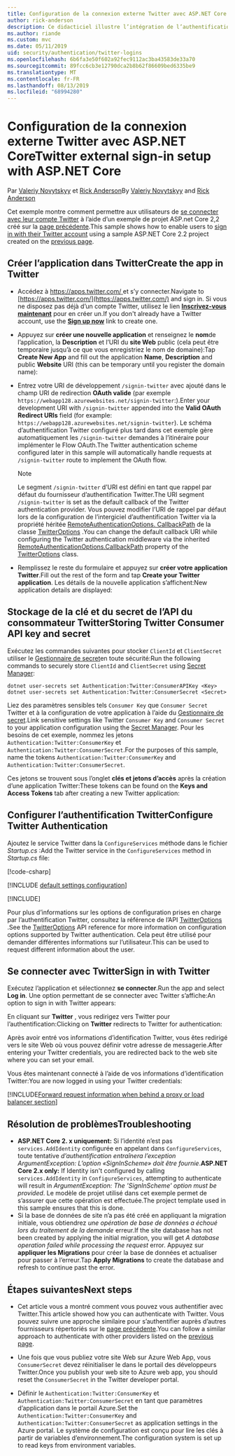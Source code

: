 ```yaml
---
title: Configuration de la connexion externe Twitter avec ASP.NET Core
author: rick-anderson
description: Ce didacticiel illustre l’intégration de l’authentification utilisateur de compte Twitter dans une application ASP.NET Core existante.
ms.author: riande
ms.custom: mvc
ms.date: 05/11/2019
uid: security/authentication/twitter-logins
ms.openlocfilehash: 6b6fa3e50f602a92fec9112ac3ba43583de33a70
ms.sourcegitcommit: 89fcc6cb3e12790dca2b8b62f86609bed6335be9
ms.translationtype: MT
ms.contentlocale: fr-FR
ms.lasthandoff: 08/13/2019
ms.locfileid: "68994280"
---
```

# <a name="twitter-external-sign-in-setup-with-aspnet-core"></a><span data-ttu-id="0d72f-103">Configuration de la connexion externe Twitter avec ASP.NET Core</span><span class="sxs-lookup"><span data-stu-id="0d72f-103">Twitter external sign-in setup with ASP.NET Core</span></span>

<span data-ttu-id="0d72f-104">Par [Valeriy Novytskyy](https://github.com/01binary) et [Rick Anderson](https://twitter.com/RickAndMSFT)</span><span class="sxs-lookup"><span data-stu-id="0d72f-104">By [Valeriy Novytskyy](https://github.com/01binary) and [Rick Anderson](https://twitter.com/RickAndMSFT)</span></span>

<span data-ttu-id="0d72f-105">Cet exemple montre comment permettre aux utilisateurs de [se connecter avec leur compte Twitter](https://dev.twitter.com/web/sign-in/desktop-browser) à l’aide d’un exemple de projet ASP.net Core 2,2 créé sur la [page précédente](xref:security/authentication/social/index).</span><span class="sxs-lookup"><span data-stu-id="0d72f-105">This sample shows how to enable users to [sign in with their Twitter account](https://dev.twitter.com/web/sign-in/desktop-browser) using a sample ASP.NET Core 2.2 project created on the [previous page](xref:security/authentication/social/index).</span></span>

## <a name="create-the-app-in-twitter"></a><span data-ttu-id="0d72f-106">Créer l’application dans Twitter</span><span class="sxs-lookup"><span data-stu-id="0d72f-106">Create the app in Twitter</span></span>

* <span data-ttu-id="0d72f-107">Accédez à [ https://apps.twitter.com/ ](https://apps.twitter.com/) et s’y connecter.</span><span class="sxs-lookup"><span data-stu-id="0d72f-107">Navigate to [https://apps.twitter.com/](https://apps.twitter.com/) and sign in.</span></span> <span data-ttu-id="0d72f-108">Si vous ne disposez pas déjà d’un compte Twitter, utilisez le lien **[Inscrivez-vous maintenant](https://twitter.com/signup)** pour en créer un.</span><span class="sxs-lookup"><span data-stu-id="0d72f-108">If you don't already have a Twitter account, use the **[Sign up now](https://twitter.com/signup)** link to create one.</span></span>

* <span data-ttu-id="0d72f-109">Appuyez sur **créer une nouvelle application** et renseignez le **nom**de l’application, la **Description** et l’URI du **site Web** public (cela peut être temporaire jusqu’à ce que vous enregistriez le nom de domaine):</span><span class="sxs-lookup"><span data-stu-id="0d72f-109">Tap **Create New App** and fill out the application **Name**, **Description** and public **Website** URI (this can be temporary until you register the domain name):</span></span>

* <span data-ttu-id="0d72f-110">Entrez votre URI de développement `/signin-twitter` avec ajouté dans le champ URI de redirection **OAuth valide** (par exemple `https://webapp128.azurewebsites.net/signin-twitter`:).</span><span class="sxs-lookup"><span data-stu-id="0d72f-110">Enter your development URI with `/signin-twitter` appended into the **Valid OAuth Redirect URIs** field (for example: `https://webapp128.azurewebsites.net/signin-twitter`).</span></span> <span data-ttu-id="0d72f-111">Le schéma d’authentification Twitter configuré plus tard dans cet exemple gère automatiquement les `/signin-twitter` demandes à l’itinéraire pour implémenter le Flow OAuth.</span><span class="sxs-lookup"><span data-stu-id="0d72f-111">The Twitter authentication scheme configured later in this sample will automatically handle requests at `/signin-twitter` route to implement the OAuth flow.</span></span>

  > [!NOTE]
  > <span data-ttu-id="0d72f-112">Le segment `/signin-twitter` d’URI est défini en tant que rappel par défaut du fournisseur d’authentification Twitter.</span><span class="sxs-lookup"><span data-stu-id="0d72f-112">The URI segment `/signin-twitter` is set as the default callback of the Twitter authentication provider.</span></span> <span data-ttu-id="0d72f-113">Vous pouvez modifier l’URI de rappel par défaut lors de la configuration de l’intergiciel d’authentification Twitter via la propriété héritée [RemoteAuthenticationOptions. CallbackPath](/dotnet/api/microsoft.aspnetcore.authentication.remoteauthenticationoptions.callbackpath) de la classe [TwitterOptions](/dotnet/api/microsoft.aspnetcore.authentication.twitter.twitteroptions) .</span><span class="sxs-lookup"><span data-stu-id="0d72f-113">You can change the default callback URI while configuring the Twitter authentication middleware via the inherited [RemoteAuthenticationOptions.CallbackPath](/dotnet/api/microsoft.aspnetcore.authentication.remoteauthenticationoptions.callbackpath) property of the [TwitterOptions](/dotnet/api/microsoft.aspnetcore.authentication.twitter.twitteroptions) class.</span></span>

* <span data-ttu-id="0d72f-114">Remplissez le reste du formulaire et appuyez sur **créer votre application Twitter**.</span><span class="sxs-lookup"><span data-stu-id="0d72f-114">Fill out the rest of the form and tap **Create your Twitter application**.</span></span> <span data-ttu-id="0d72f-115">Les détails de la nouvelle application s’affichent:</span><span class="sxs-lookup"><span data-stu-id="0d72f-115">New application details are displayed:</span></span>

## <a name="storing-twitter-consumer-api-key-and-secret"></a><span data-ttu-id="0d72f-116">Stockage de la clé et du secret de l’API du consommateur Twitter</span><span class="sxs-lookup"><span data-stu-id="0d72f-116">Storing Twitter Consumer API key and secret</span></span>

<span data-ttu-id="0d72f-117">Exécutez les commandes suivantes pour stocker `ClientId` et `ClientSecret` utiliser le [Gestionnaire de secret](xref:security/app-secrets)en toute sécurité:</span><span class="sxs-lookup"><span data-stu-id="0d72f-117">Run the following commands to securely store `ClientId` and `ClientSecret` using [Secret Manager](xref:security/app-secrets):</span></span>

```console
dotnet user-secrets set Authentication:Twitter:ConsumerAPIKey <Key>
dotnet user-secrets set Authentication:Twitter:ConsumerSecret <Secret>
```

<span data-ttu-id="0d72f-118">Liez des paramètres sensibles tels `Consumer Key` que `Consumer Secret` Twitter et à la configuration de votre application à l’aide du [Gestionnaire de secret](xref:security/app-secrets).</span><span class="sxs-lookup"><span data-stu-id="0d72f-118">Link sensitive settings like Twitter `Consumer Key` and `Consumer Secret` to your application configuration using the [Secret Manager](xref:security/app-secrets).</span></span> <span data-ttu-id="0d72f-119">Pour les besoins de cet exemple, nommez les jetons `Authentication:Twitter:ConsumerKey` et `Authentication:Twitter:ConsumerSecret`.</span><span class="sxs-lookup"><span data-stu-id="0d72f-119">For the purposes of this sample, name the tokens `Authentication:Twitter:ConsumerKey` and `Authentication:Twitter:ConsumerSecret`.</span></span>

<span data-ttu-id="0d72f-120">Ces jetons se trouvent sous l’onglet **clés et jetons d’accès** après la création d’une application Twitter:</span><span class="sxs-lookup"><span data-stu-id="0d72f-120">These tokens can be found on the **Keys and Access Tokens** tab after creating a new Twitter application:</span></span>

## <a name="configure-twitter-authentication"></a><span data-ttu-id="0d72f-121">Configurer l’authentification Twitter</span><span class="sxs-lookup"><span data-stu-id="0d72f-121">Configure Twitter Authentication</span></span>

<span data-ttu-id="0d72f-122">Ajoutez le service Twitter dans la `ConfigureServices` méthode dans le fichier *Startup.cs* :</span><span class="sxs-lookup"><span data-stu-id="0d72f-122">Add the Twitter service in the `ConfigureServices` method in *Startup.cs* file:</span></span>

[!code-csharp[](~/security/authentication/social/social-code/StartupTwitter.cs?name=snippet&highlight=10-14)]

[!INCLUDE [default settings configuration](includes/default-settings.md)]

[!INCLUDE[](includes/chain-auth-providers.md)]

<span data-ttu-id="0d72f-123">Pour plus d’informations sur les options de configuration prises en charge par l’authentification Twitter, consultez la référence de l’API [TwitterOptions](/dotnet/api/microsoft.aspnetcore.builder.twitteroptions) .</span><span class="sxs-lookup"><span data-stu-id="0d72f-123">See the [TwitterOptions](/dotnet/api/microsoft.aspnetcore.builder.twitteroptions) API reference for more information on configuration options supported by Twitter authentication.</span></span> <span data-ttu-id="0d72f-124">Cela peut être utilisé pour demander différentes informations sur l’utilisateur.</span><span class="sxs-lookup"><span data-stu-id="0d72f-124">This can be used to request different information about the user.</span></span>

## <a name="sign-in-with-twitter"></a><span data-ttu-id="0d72f-125">Se connecter avec Twitter</span><span class="sxs-lookup"><span data-stu-id="0d72f-125">Sign in with Twitter</span></span>

<span data-ttu-id="0d72f-126">Exécutez l’application et sélectionnez **se connecter**.</span><span class="sxs-lookup"><span data-stu-id="0d72f-126">Run the app and select **Log in**.</span></span> <span data-ttu-id="0d72f-127">Une option permettant de se connecter avec Twitter s’affiche:</span><span class="sxs-lookup"><span data-stu-id="0d72f-127">An option to sign in with Twitter appears:</span></span>

<span data-ttu-id="0d72f-128">En cliquant sur **Twitter** , vous redirigez vers Twitter pour l’authentification:</span><span class="sxs-lookup"><span data-stu-id="0d72f-128">Clicking on **Twitter** redirects to Twitter for authentication:</span></span>

<span data-ttu-id="0d72f-129">Après avoir entré vos informations d’identification Twitter, vous êtes redirigé vers le site Web où vous pouvez définir votre adresse de messagerie.</span><span class="sxs-lookup"><span data-stu-id="0d72f-129">After entering your Twitter credentials, you are redirected back to the web site where you can set your email.</span></span>

<span data-ttu-id="0d72f-130">Vous êtes maintenant connecté à l’aide de vos informations d’identification Twitter:</span><span class="sxs-lookup"><span data-stu-id="0d72f-130">You are now logged in using your Twitter credentials:</span></span>

[!INCLUDE[Forward request information when behind a proxy or load balancer section](includes/forwarded-headers-middleware.md)]

## <a name="troubleshooting"></a><span data-ttu-id="0d72f-131">Résolution de problèmes</span><span class="sxs-lookup"><span data-stu-id="0d72f-131">Troubleshooting</span></span>

* <span data-ttu-id="0d72f-132">**ASP.NET Core 2. x uniquement:** Si l’identité n’est pas `services.AddIdentity` configurée en appelant dans `ConfigureServices`, toute tentative *d’authentification entraînera l’exception ArgumentException: L’option «SignInScheme» doit être fournie*.</span><span class="sxs-lookup"><span data-stu-id="0d72f-132">**ASP.NET Core 2.x only:** If Identity isn't configured by calling `services.AddIdentity` in `ConfigureServices`, attempting to authenticate will result in *ArgumentException: The 'SignInScheme' option must be provided*.</span></span> <span data-ttu-id="0d72f-133">Le modèle de projet utilisé dans cet exemple permet de s’assurer que cette opération est effectuée.</span><span class="sxs-lookup"><span data-stu-id="0d72f-133">The project template used in this sample ensures that this is done.</span></span>
* <span data-ttu-id="0d72f-134">Si la base de données de site n’a pas été créé en appliquant la migration initiale, vous obtiendrez *une opération de base de données a échoué lors du traitement de la demande* erreur.</span><span class="sxs-lookup"><span data-stu-id="0d72f-134">If the site database has not been created by applying the initial migration, you will get *A database operation failed while processing the request* error.</span></span> <span data-ttu-id="0d72f-135">Appuyez sur **appliquer les Migrations** pour créer la base de données et actualiser pour passer à l’erreur.</span><span class="sxs-lookup"><span data-stu-id="0d72f-135">Tap **Apply Migrations** to create the database and refresh to continue past the error.</span></span>

## <a name="next-steps"></a><span data-ttu-id="0d72f-136">Étapes suivantes</span><span class="sxs-lookup"><span data-stu-id="0d72f-136">Next steps</span></span>

* <span data-ttu-id="0d72f-137">Cet article vous a montré comment vous pouvez vous authentifier avec Twitter.</span><span class="sxs-lookup"><span data-stu-id="0d72f-137">This article showed how you can authenticate with Twitter.</span></span> <span data-ttu-id="0d72f-138">Vous pouvez suivre une approche similaire pour s’authentifier auprès d’autres fournisseurs répertoriés sur le [page précédente](xref:security/authentication/social/index).</span><span class="sxs-lookup"><span data-stu-id="0d72f-138">You can follow a similar approach to authenticate with other providers listed on the [previous page](xref:security/authentication/social/index).</span></span>

* <span data-ttu-id="0d72f-139">Une fois que vous publiez votre site Web sur Azure Web App, vous `ConsumerSecret` devez réinitialiser le dans le portail des développeurs Twitter.</span><span class="sxs-lookup"><span data-stu-id="0d72f-139">Once you publish your web site to Azure web app, you should reset the `ConsumerSecret` in the Twitter developer portal.</span></span>

* <span data-ttu-id="0d72f-140">Définir le `Authentication:Twitter:ConsumerKey` et `Authentication:Twitter:ConsumerSecret` en tant que paramètres d’application dans le portail Azure.</span><span class="sxs-lookup"><span data-stu-id="0d72f-140">Set the `Authentication:Twitter:ConsumerKey` and `Authentication:Twitter:ConsumerSecret` as application settings in the Azure portal.</span></span> <span data-ttu-id="0d72f-141">Le système de configuration est conçu pour lire les clés à partir de variables d’environnement.</span><span class="sxs-lookup"><span data-stu-id="0d72f-141">The configuration system is set up to read keys from environment variables.</span></span>
